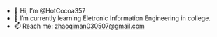 - 👋 Hi, I’m @HotCocoa357
- 🏫 I’m currently learning Eletronic Information Engineering in college.
- 📫 Reach me: zhaoqiman030507@gmail.com

<!---
HotCocoa357/HotCocoa357 is a ✨ special ✨ repository because its `README.md` (this file) appears on your GitHub profile.
You can click the Preview link to take a look at your changes.
--->
